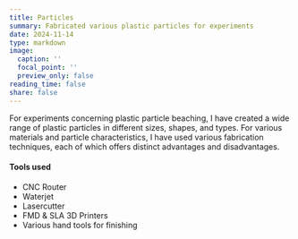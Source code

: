 ```yaml
---
title: Particles
summary: Fabricated various plastic particles for experiments
date: 2024-11-14
type: markdown
image:
  caption: ''
  focal_point: ''
  preview_only: false
reading_time: false
share: false
---
```


For experiments concerning plastic particle beaching, I have created a wide range of plastic particles in different sizes, shapes, and types. For various materials and particle characteristics, I have used various fabrication techniques, each of which offers distinct advantages and disadvantages.

#### Tools used
- CNC Router
- Waterjet
- Lasercutter
- FMD & SLA 3D Printers
- Various hand tools for finishing